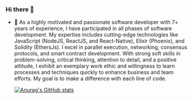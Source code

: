 ### Hi there 👋

- 🔭 As a highly motivated and passionate software developer with 7+ years of experience, I have participated in all phases of software development. My expertise includes cutting-edge technologies like JavaScript (NodeJS, ReactJS, and React-Native), Elixir (Phoenix), and Solidity (EthersJs). I excel in parallel execution, networking, consensus protocols, and smart contract development. With strong soft skills in problem-solving, critical thinking, attention to detail, and a positive attitude, I exhibit an exemplary work ethic and willingness to learn processes and techniques quickly to enhance business and team efforts. My goal is to make a difference with each line of code.

  [![Anurag's GitHub stats](https://github-readme-stats.vercel.app/api?username=andhrah)](https://github.com/anuraghazra/github-readme-stats)

<!--
**Andhrah/andhrah** is a ✨ _special_ ✨ repository because its `README.md` (this file) appears on your GitHub profile.

Here are some ideas to get you started:

I’m currently working on ...
- 🌱 I’m currently learning ...
- 👯 I’m looking to collaborate on ...
- 🤔 I’m looking for help with ...
- 💬 Ask me about ...
- 📫 How to reach me: ...
- 😄 Pronouns: ...
- ⚡ Fun fact: ...
-->
